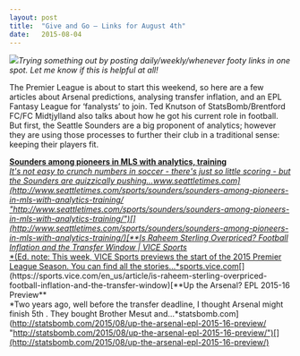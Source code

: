 ```yaml
---
layout:	post
title:	"Give and Go — Links for August 4th"
date:	2015-08-04
---
```


  ![](/views/assets/img/1*el-jOEsKZts-wbxOQxQ9yw.jpeg)*Trying something out by posting daily/weekly/whenever footy links in one spot. Let me know if this is helpful at all!*

The Premier League is about to start this weekend, so here are a few articles about Arsenal predictions, analysing transfer inflation, and an EPL Fantasy League for ‘fanalysts’ to join. Ted Knutson of StatsBomb/Brentford FC/FC Midtjylland also talks about how he got his current role in football. But first, the Seattle Sounders are a big proponent of analytics; however they are using those processes to further their club in a traditional sense: keeping their players fit.

[**Sounders among pioneers in MLS with analytics, training**  
*It's not easy to crunch numbers in soccer - there's just so little scoring - but the Sounders are quizzically pushing…*www.seattletimes.com](http://www.seattletimes.com/sports/sounders/sounders-among-pioneers-in-mls-with-analytics-training/ "http://www.seattletimes.com/sports/sounders/sounders-among-pioneers-in-mls-with-analytics-training/")[](http://www.seattletimes.com/sports/sounders/sounders-among-pioneers-in-mls-with-analytics-training/)[**Is Raheem Sterling Overpriced? Football Inflation and the Transfer Window | VICE Sports**  
*(Ed. note: This week, VICE Sports previews the start of the 2015 Premier League Season. You can find all the stories…*sports.vice.com](https://sports.vice.com/en_us/article/is-raheem-sterling-overpriced-football-inflation-and-the-transfer-window "https://sports.vice.com/en_us/article/is-raheem-sterling-overpriced-football-inflation-and-the-transfer-window")[](https://sports.vice.com/en_us/article/is-raheem-sterling-overpriced-football-inflation-and-the-transfer-window)[**Up the Arsenal? EPL 2015-16 Preview**  
*Two years ago, well before the transfer deadline, I thought Arsenal might finish 5th . They bought Brother Mesut and…*statsbomb.com](http://statsbomb.com/2015/08/up-the-arsenal-epl-2015-16-preview/ "http://statsbomb.com/2015/08/up-the-arsenal-epl-2015-16-preview/")[](http://statsbomb.com/2015/08/up-the-arsenal-epl-2015-16-preview/)
> [](https://twitter.com/Owain_Thomas/status/628484000458350592)  